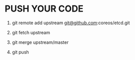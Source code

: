 # PUSH YOUR CODE

1. git remote add upstream git@github.com:coreos/etcd.git

2. git fetch upstream

3. git merge upstream/master

4. git push
